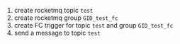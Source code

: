 
1. create rocketmq topic `test`
2. create rocketmq group `GID_test_fc`
3. create FC trigger for topic `test` and group `GID_test_fc`
4. send a message to topic `test`
